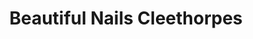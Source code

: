 ---
title: "Beautiful Nails Cleethorpes"
url: /cleethorpes/beautiful-nails-cleethorpes/
shop: Kosmetik
---